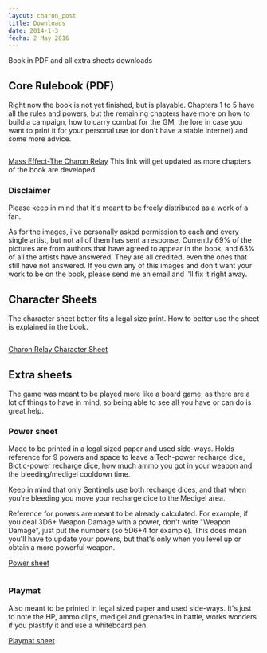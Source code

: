 ```yaml
---
layout: charon_post
title: Downloads
date: 2014-1-3
fecha: 2 May 2016
---
```

Book in PDF and all extra sheets downloads

## Core Rulebook (PDF)

Right now the book is not yet finished, but is playable. Chapters 1 to 5 have all the rules and powers, but the remaining chapters have more on how to build a campaign, how to carry combat for the GM, the lore in case you want to print it for your personal use (or don't have a stable internet) and some more advice.

<span class="image"><img src="{{ site.baseurl }}/images/portada_small.jpg" alt=""/></span>

[Mass Effect-The Charon Relay](https://drive.google.com/file/d/0BxdntDYpu5XQdHgyOThGRXA2ODA/view?usp=sharing) This link will get updated as more chapters of the book are developed.

### Disclaimer

Please keep in mind that it's meant to be freely distributed as a work of a fan.

As for the images, i've personally asked permission to each and every single artist, but not all of them has sent a response. Currently 69% of the pictures are from authors that have agreed to appear in the book, and 63% of all the artists have answered. They are all credited, even the ones that still have not answered. If you own any of this images and don't want your work to be on the book, please send me an email and i'll fix it right away.

## Character Sheets

The character sheet better fits a legal size print. How to better use the sheet is explained in the book.

<span class="image"><img src="{{ site.baseurl }}/images/character_sheet_small.png" alt=""/></span>

[Charon Relay Character Sheet](https://drive.google.com/file/d/0BxdntDYpu5XQRUpHamdGOHlkclU/view?usp=sharing)

## Extra sheets

The game was meant to be played more like a board game, as there are a lot of things to have in mind, so being able to see all you have or can do is great help.

### Power sheet

Made to be printed in a legal sized paper and used side-ways. Holds reference for 9 powers and space to leave a Tech-power recharge dice, Biotic-power recharge dice, how much ammo you got in your weapon and the bleeding/medigel cooldown time. 

Keep in mind that only Sentinels use both recharge dices, and that when you're bleeding you move your recharge dice to the Medigel area.

Reference for powers are meant to be already calculated. For example, if you deal 3D6+ Weapon Damage with a power, don't write "Weapon Damage", just put the numbers (so 5D6+4 for example). This does mean you'll have to update your powers, but that's only when you level up or obtain a more powerful weapon.

[Power sheet](https://drive.google.com/file/d/0BxdntDYpu5XQYUdSeXdaTzZrRWM/view?usp=sharing)

<span class="image"><img src="{{ site.baseurl }}/images/power_sheet_small.jpg" alt=""/></span>

### Playmat

Also meant to be printed in legal sized paper and used side-ways. It's just to note the HP, ammo clips, medigel and grenades in battle, works wonders if you plastify it and use a whiteboard pen.

[Playmat sheet](https://drive.google.com/file/d/0BxdntDYpu5XQaW45ZWd4ZnMySjA/view?usp=sharing)

<span class="image"><img src="{{ site.baseurl }}/images/playmat_small.png" alt=""/></span>




